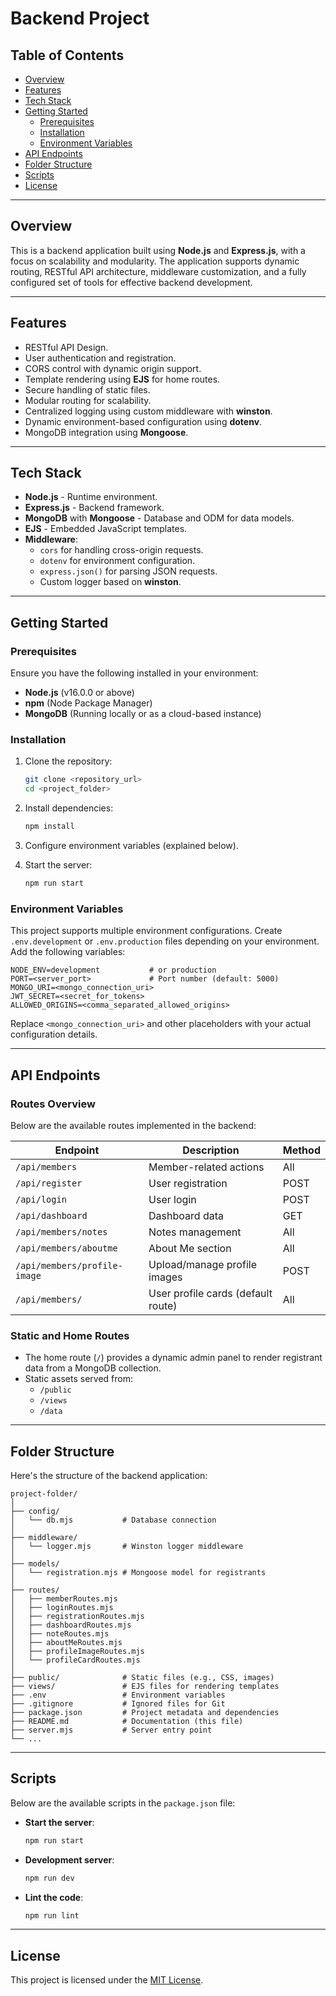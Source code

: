 # Backend Project

## Table of Contents
- [Overview](#overview)
- [Features](#features)
- [Tech Stack](#tech-stack)
- [Getting Started](#getting-started)
  - [Prerequisites](#prerequisites)
  - [Installation](#installation)
  - [Environment Variables](#environment-variables)
- [API Endpoints](#api-endpoints)
- [Folder Structure](#folder-structure)
- [Scripts](#scripts)
- [License](#license)

---

## Overview

This is a backend application built using **Node.js** and **Express.js**, with a focus on scalability and modularity. The application supports dynamic routing, RESTful API architecture, middleware customization, and a fully configured set of tools for effective backend development.

---

## Features

- RESTful API Design.
- User authentication and registration.
- CORS control with dynamic origin support.
- Template rendering using **EJS** for home routes.
- Secure handling of static files.
- Modular routing for scalability.
- Centralized logging using custom middleware with **winston**.
- Dynamic environment-based configuration using **dotenv**.
- MongoDB integration using **Mongoose**.

---

## Tech Stack

- **Node.js** - Runtime environment.
- **Express.js** - Backend framework.
- **MongoDB** with **Mongoose** - Database and ODM for data models.
- **EJS** - Embedded JavaScript templates.
- **Middleware**: 
  - `cors` for handling cross-origin requests.
  - `dotenv` for environment configuration.
  - `express.json()` for parsing JSON requests.
  - Custom logger based on **winston**.

---

## Getting Started

### Prerequisites

Ensure you have the following installed in your environment:
- **Node.js** (v16.0.0 or above)
- **npm** (Node Package Manager)
- **MongoDB** (Running locally or as a cloud-based instance)

### Installation

1. Clone the repository:
   ```bash
   git clone <repository_url>
   cd <project_folder>
   ```

2. Install dependencies:
   ```bash
   npm install
   ```

3. Configure environment variables (explained below).

4. Start the server:
   ```bash
   npm run start
   ```

### Environment Variables

This project supports multiple environment configurations. Create `.env.development` or `.env.production` files depending on your environment. Add the following variables:
```plaintext
NODE_ENV=development           # or production
PORT=<server_port>             # Port number (default: 5000)
MONGO_URI=<mongo_connection_uri>
JWT_SECRET=<secret_for_tokens>
ALLOWED_ORIGINS=<comma_separated_allowed_origins>
```
Replace `<mongo_connection_uri>` and other placeholders with your actual configuration details.

---

## API Endpoints

### Routes Overview

Below are the available routes implemented in the backend:

| Endpoint                       | Description                        | Method |
|--------------------------------|------------------------------------|--------|
| `/api/members`                 | Member-related actions             | All    |
| `/api/register`                | User registration                  | POST   |
| `/api/login`                   | User login                         | POST   |
| `/api/dashboard`               | Dashboard data                     | GET    |
| `/api/members/notes`           | Notes management                   | All    |
| `/api/members/aboutme`         | About Me section                   | All    |
| `/api/members/profile-image`   | Upload/manage profile images       | POST   |
| `/api/members/`                | User profile cards (default route) | All    |

### Static and Home Routes

- The home route (`/`) provides a dynamic admin panel to render registrant data from a MongoDB collection.
- Static assets served from:
  - `/public`
  - `/views`
  - `/data`

---

## Folder Structure

Here's the structure of the backend application:
```plaintext
project-folder/
│
├── config/
│   └── db.mjs           # Database connection
│
├── middleware/
│   └── logger.mjs       # Winston logger middleware
│
├── models/
│   └── registration.mjs # Mongoose model for registrants
│
├── routes/
│   ├── memberRoutes.mjs
│   ├── loginRoutes.mjs
│   ├── registrationRoutes.mjs
│   ├── dashboardRoutes.mjs
│   ├── noteRoutes.mjs
│   ├── aboutMeRoutes.mjs
│   ├── profileImageRoutes.mjs
│   └── profileCardRoutes.mjs
│
├── public/              # Static files (e.g., CSS, images)
├── views/               # EJS files for rendering templates
├── .env                 # Environment variables
├── .gitignore           # Ignored files for Git
├── package.json         # Project metadata and dependencies
├── README.md            # Documentation (this file)
├── server.mjs           # Server entry point
└── ...
```

---

## Scripts

Below are the available scripts in the `package.json` file:

- **Start the server**:
  ```bash
  npm run start
  ```

- **Development server**:
  ```bash
  npm run dev
  ```

- **Lint the code**:
  ```bash
  npm run lint
  ```

---

## License

This project is licensed under the [MIT License](LICENSE).
